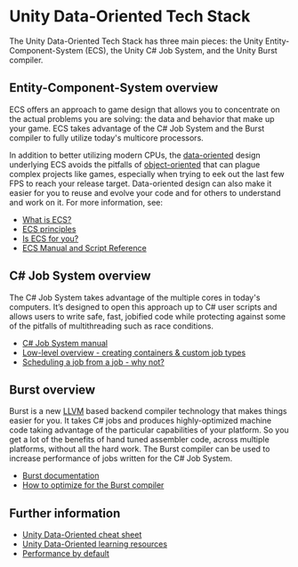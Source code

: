 # Unity Data-Oriented Tech Stack

The Unity Data-Oriented Tech Stack has three main pieces: the Unity Entity-Component-System (ECS), the Unity C# Job System, and the Unity Burst compiler.

## Entity-Component-System overview

ECS offers an approach to game design that allows you to concentrate on the actual problems you are solving: the data and behavior that make up your game. ECS takes advantage of the C# Job System and the Burst compiler to fully utilize today's multicore processors. 

In addition to better utilizing modern CPUs, the [data-oriented](https://en.wikipedia.org/wiki/Data-oriented_design) design underlying ECS avoids the pitfalls of [object-oriented](https://simple.wikipedia.org/wiki/Object-oriented_programming) that can plague complex projects like games, especially when trying to eek out the last few FPS to reach your release target. Data-oriented design can also make it easier for you to reuse and evolve your code and for others to understand and work on it. For more information, see:

- [What is ECS?](getting_started.md)
- [ECS principles](ecs_principles_and_vision.md)
- [Is ECS for you?](is_ecs_for_you.md)
- [ECS Manual and Script Reference](https://docs.unity3d.com/Packages/com.unity.entities@0.0/manual/index.html)

## C# Job System overview

The C# Job System takes advantage of the multiple cores in today's computers. It’s designed to open this approach up to C# user scripts and allows users to write safe, fast, jobified code while protecting against some of the pitfalls of multithreading such as race conditions.

- [C# Job System manual](https://docs.unity3d.com/Manual/JobSystem.html)
- [Low-level overview - creating containers & custom job types](https://docs.unity3d.com/Packages/com.unity.jobs@0.0/manual/custom_job_types.html)
- [Scheduling a job from a job - why not?](https://docs.unity3d.com/Packages/com.unity.jobs@0.0/manual/scheduling_a_job_from_a_job.html)

## Burst overview

Burst is a new [LLVM](https://en.wikipedia.org/wiki/LLVM) based backend compiler technology that makes things easier for you. It takes C# jobs and produces highly-optimized machine code taking advantage of the particular capabilities of your platform. So you get a lot of the benefits of hand tuned assembler code, across multiple platforms, without all the hard work. The Burst compiler can be used to increase performance of jobs written for the C# Job System. 

- [Burst documentation](https://docs.unity3d.com/Packages/com.unity.burst@1.0/manual/index.html)
- [How to optimize for the Burst compiler](burst_optimization.md)

## Further information

- [Unity Data-Oriented cheat sheet](cheatsheet.md)
- [Unity Data-Oriented learning resources](resources.md)
- [Performance by default](http://unity3d.com/performance-by-default)
